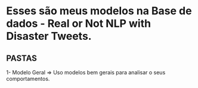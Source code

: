 # Esses são meus modelos na Base de dados - **Real or Not NLP with Disaster Tweets**.

## PASTAS
1- Modelo Geral
    => Uso modelos bem gerais para analisar o seus comportamentos.
